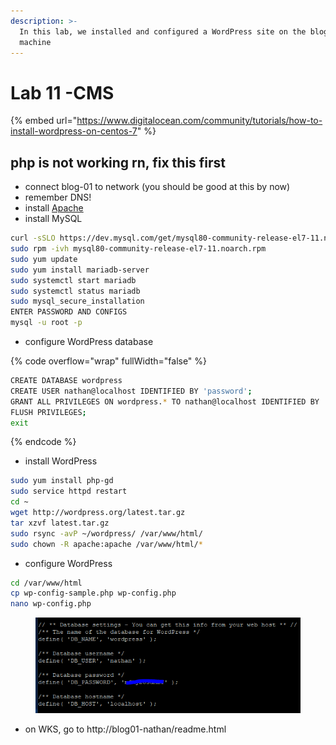 ```yaml
---
description: >-
  In this lab, we installed and configured a WordPress site on the blog01
  machine
---
```


# Lab 11 -CMS

{% embed url="https://www.digitalocean.com/community/tutorials/how-to-install-wordpress-on-centos-7" %}

## php is not working rn, fix this first



* connect blog-01 to network (you should be good at this by now)
* remember DNS!
* install [Apache](lab08-apache.md)
* install MySQL

```bash
curl -sSLO https://dev.mysql.com/get/mysql80-community-release-el7-11.noarch.rpm
sudo rpm -ivh mysql80-community-release-el7-11.noarch.rpm
sudo yum update
sudo yum install mariadb-server
sudo systemctl start mariadb
sudo systemctl status mariadb
sudo mysql_secure_installation
ENTER PASSWORD AND CONFIGS
mysql -u root -p
```

* configure WordPress database

{% code overflow="wrap" fullWidth="false" %}
```bash
CREATE DATABASE wordpress
CREATE USER nathan@localhost IDENTIFIED BY 'password';
GRANT ALL PRIVILEGES ON wordpress.* TO nathan@localhost IDENTIFIED BY 'password';
FLUSH PRIVILEGES;
exit
```
{% endcode %}

* install WordPress

```bash
sudo yum install php-gd
sudo service httpd restart
cd ~
wget http://wordpress.org/latest.tar.gz
tar xzvf latest.tar.gz
sudo rsync -avP ~/wordpress/ /var/www/html/
sudo chown -R apache:apache /var/www/html/*
```

* configure WordPress

```bash
cd /var/www/html
cp wp-config-sample.php wp-config.php
nano wp-config.php
```

<figure><img src=".gitbook/assets/wordpressdbss.PNG" alt=""><figcaption></figcaption></figure>

* on WKS, go to http://blog01-nathan/readme.html





